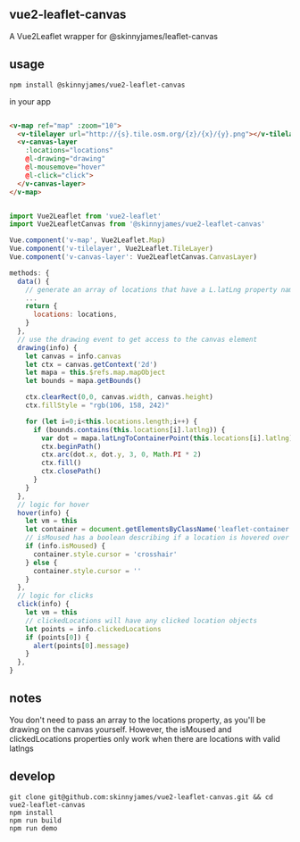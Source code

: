 ## vue2-leaflet-canvas

A Vue2Leaflet wrapper for @skinnyjames/leaflet-canvas

## usage

```
npm install @skinnyjames/vue2-leaflet-canvas

```

in your app

```html

<v-map ref="map" :zoom="10">
  <v-tilelayer url="http://{s}.tile.osm.org/{z}/{x}/{y}.png"></v-tilelayer>
  <v-canvas-layer
    :locations="locations"
    @l-drawing="drawing"
    @l-mousemove="hover"
    @l-click="click">
  </v-canvas-layer>
</v-map>

```

```javascript

import Vue2Leaflet from 'vue2-leaflet'
import Vue2LeafletCanvas from '@skinnyjames/vue2-leaflet-canvas'

Vue.component('v-map', Vue2Leaflet.Map)
Vue.component('v-tilelayer', Vue2Leaflet.TileLayer)
Vue.component('v-canvas-layer': Vue2LeafletCanvas.CanvasLayer)

methods: {
  data() {
    // generate an array of locations that have a L.latLng property named "latlng"
    ...
    return {
      locations: locations,
    }
  },
  // use the drawing event to get access to the canvas element
  drawing(info) {
    let canvas = info.canvas
    let ctx = canvas.getContext('2d')
    let mapa = this.$refs.map.mapObject
    let bounds = mapa.getBounds()

    ctx.clearRect(0,0, canvas.width, canvas.height)
    ctx.fillStyle = "rgb(106, 158, 242)"

    for (let i=0;i<this.locations.length;i++) {
      if (bounds.contains(this.locations[i].latlng)) {
        var dot = mapa.latLngToContainerPoint(this.locations[i].latlng)
        ctx.beginPath() 
        ctx.arc(dot.x, dot.y, 3, 0, Math.PI * 2)
        ctx.fill()
        ctx.closePath()
      }  
    }
  },
  // logic for hover
  hover(info) {
    let vm = this
    let container = document.getElementsByClassName('leaflet-container')[0]
    // isMoused has a boolean describing if a location is hovered over
    if (info.isMoused) {
      container.style.cursor = 'crosshair'
    } else {
      container.style.cursor = ''
    }
  },
  // logic for clicks
  click(info) {
    let vm = this
    // clickedLocations will have any clicked location objects
    let points = info.clickedLocations
    if (points[0]) {
      alert(points[0].message)
    }
  },
}

```

## notes

You don't need to pass an array to the locations property, as you'll be drawing on the canvas yourself.
However, the isMoused and clickedLocations properties only work when there are locations with valid latlngs

## develop

```
git clone git@github.com:skinnyjames/vue2-leaflet-canvas.git && cd vue2-leaflet-canvas
npm install
npm run build
npm run demo
```

